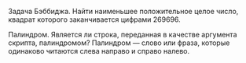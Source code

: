 Задача Бэббиджа. Найти наименьшее положительное целое число, квадрат которого заканчивается цифрами 269696.
	
Палиндром. Является ли строка, переданная в качестве аргумента скрипта, палиндромом? Палиндром — слово или фраза, которые одинаково читаются слева направо и справо налево. 
